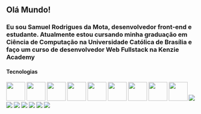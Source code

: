 ## Olá Mundo! 
### Eu sou Samuel Rodrigues da Mota, desenvolvedor front-end e estudante. Atualmente estou cursando minha graduação em Ciência de Computação na Universidade Católica de Brasília e faço um curso de desenvolvedor Web Fullstack na Kenzie Academy


#### Tecnologias
<div>
  <img height="50px" src="https://cdn.jsdelivr.net/gh/devicons/devicon@latest/icons/html5/html5-original.svg" />
  <img height="50px" src="https://cdn.jsdelivr.net/gh/devicons/devicon@latest/icons/css3/css3-original.svg" />
  <img height="50px" src="https://cdn.jsdelivr.net/gh/devicons/devicon@latest/icons/javascript/javascript-plain.svg" />
  <img height="50px" src="https://cdn.jsdelivr.net/gh/devicons/devicon@latest/icons/react/react-original-wordmark.svg" />
  <img height="50px" src="https://cdn.jsdelivr.net/gh/devicons/devicon@latest/icons/sass/sass-original.svg" />
  <img height="50px" src="https://cdn.jsdelivr.net/gh/devicons/devicon@latest/icons/vitejs/vitejs-original.svg" />
  <img height="50px" src="https://cdn.jsdelivr.net/gh/devicons/devicon@latest/icons/figma/figma-original.svg" />
  <img height="50px" src="https://cdn.jsdelivr.net/gh/devicons/devicon@latest/icons/git/git-original.svg" />
  <img height="50px" src="https://swiperjs.com/images/swiper-logo.svg" />
  <img src="https://cdn.jsdelivr.net/gh/devicons/devicon@latest/icons/nodejs/nodejs-original.svg" />
  <img src="https://cdn.jsdelivr.net/gh/devicons/devicon@latest/icons/webpack/webpack-original.svg" />
  <img src="https://cdn.jsdelivr.net/gh/devicons/devicon@latest/icons/jquery/jquery-original.svg" />
  <img src="https://cdn.jsdelivr.net/gh/devicons/devicon@latest/icons/nextjs/nextjs-original.svg" />
  <img src="https://cdn.jsdelivr.net/gh/devicons/devicon@latest/icons/vuejs/vuejs-original.svg" />
  <img src="https://cdn.jsdelivr.net/gh/devicons/devicon@latest/icons/gulp/gulp-plain.svg" />
  <img src="https://cdn.jsdelivr.net/gh/devicons/devicon@latest/icons/angularjs/angularjs-original.svg" />

</div>



<!--
**SamuelMota321/samuelmota321** is a ✨ _special_ ✨ repository because its `README.md` (this file) appears on your GitHub profile.

Here are some ideas to get you started:

- 🔭 I’m currently working on ...
- 🌱 I’m currently learning ...
- 👯 I’m looking to collaborate on ...
- 🤔 I’m looking for help with ...
- 💬 Ask me about ...
- 📫 How to reach me: ...
- 😄 Pronouns: ...
- ⚡ Fun fact: ...
-->
